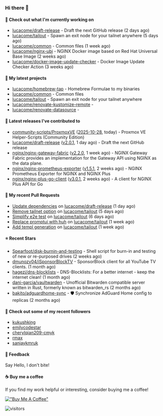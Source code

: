 ### Hi there 👋

#### 👷 Check out what I'm currently working on

- [lucacome/draft-release](https://github.com/lucacome/draft-release) - Draft the next GitHub release (2 days ago)
- [lucacome/tailout](https://github.com/lucacome/tailout) - Spawn an exit node for your tailnet anywhere (5 days ago)
- [lucacome/common](https://github.com/lucacome/common) - Common files (1 week ago)
- [lucacome/nginx-ubi](https://github.com/lucacome/nginx-ubi) - NGINX Docker image based on Red Hat Universal Base Image (2 weeks ago)
- [lucacome/docker-image-update-checker](https://github.com/lucacome/docker-image-update-checker) - Docker Image Update Checker Action (3 weeks ago)

#### 🌱 My latest projects

- [lucacome/homebrew-tap](https://github.com/lucacome/homebrew-tap) - Homebrew Formulae to my binaries
- [lucacome/common](https://github.com/lucacome/common) - Common files
- [lucacome/tailout](https://github.com/lucacome/tailout) - Spawn an exit node for your tailnet anywhere
- [lucacome/renovate-kustomize-remote](https://github.com/lucacome/renovate-kustomize-remote) - 
- [lucacome/renovate-datasource](https://github.com/lucacome/renovate-datasource) - 

#### 🔭 Latest releases I've contributed to

- [community-scripts/ProxmoxVE](https://github.com/community-scripts/ProxmoxVE) ([2025-10-28](https://github.com/community-scripts/ProxmoxVE/releases/tag/2025-10-28), today) - Proxmox VE Helper-Scripts (Community Edition) 
- [lucacome/draft-release](https://github.com/lucacome/draft-release) ([v2.0.1](https://github.com/lucacome/draft-release/releases/tag/v2.0.1), 1 day ago) - Draft the next GitHub release
- [nginx/nginx-gateway-fabric](https://github.com/nginx/nginx-gateway-fabric) ([v2.2.0](https://github.com/nginx/nginx-gateway-fabric/releases/tag/v2.2.0), 1 week ago) - NGINX Gateway Fabric provides an implementation for the Gateway API using NGINX as the data plane.
- [nginx/nginx-prometheus-exporter](https://github.com/nginx/nginx-prometheus-exporter) ([v1.5.1](https://github.com/nginx/nginx-prometheus-exporter/releases/tag/v1.5.1), 2 weeks ago) - NGINX Prometheus Exporter for NGINX and NGINX Plus
- [nginx/nginx-plus-go-client](https://github.com/nginx/nginx-plus-go-client) ([v3.0.1](https://github.com/nginx/nginx-plus-go-client/releases/tag/v3.0.1), 2 weeks ago) - A client for NGINX Plus API for Go

#### 🔨 My recent Pull Requests

- [Update dependencies](https://github.com/lucacome/draft-release/pull/701) on [lucacome/draft-release](https://github.com/lucacome/draft-release) (1 day ago)
- [Remove tailnet option](https://github.com/lucacome/tailout/pull/84) on [lucacome/tailout](https://github.com/lucacome/tailout) (5 days ago)
- [Simplify e2e test](https://github.com/lucacome/tailout/pull/83) on [lucacome/tailout](https://github.com/lucacome/tailout) (6 days ago)
- [Replace promptui with huh](https://github.com/lucacome/tailout/pull/82) on [lucacome/tailout](https://github.com/lucacome/tailout) (1 week ago)
- [Add templ generation](https://github.com/lucacome/tailout/pull/81) on [lucacome/tailout](https://github.com/lucacome/tailout) (1 week ago)

#### ⭐ Recent Stars

- [Spearfoot/disk-burnin-and-testing](https://github.com/Spearfoot/disk-burnin-and-testing) - Shell script for burn-in and testing of new or re-purposed drives (2 weeks ago)
- [dmunozv04/iSponsorBlockTV](https://github.com/dmunozv04/iSponsorBlockTV) - SponsorBlock client for all YouTube TV clients. (1 month ago)
- [hagezi/dns-blocklists](https://github.com/hagezi/dns-blocklists) - DNS-Blocklists: For a better internet - keep the internet clean! (1 month ago)
- [dani-garcia/vaultwarden](https://github.com/dani-garcia/vaultwarden) - Unofficial Bitwarden compatible server written in Rust, formerly known as bitwarden_rs (2 months ago)
- [bakito/adguardhome-sync](https://github.com/bakito/adguardhome-sync) - 🛡️ Synchronize AdGuard Home config to replicas (2 months ago)

#### 👯 Check out some of my recent followers

- [kukushking](https://github.com/kukushking)
- [emilycodestar](https://github.com/emilycodestar)
- [cherylqian209-cmyk](https://github.com/cherylqian209-cmyk)
- [rmax](https://github.com/rmax)
- [sanjaykmruk](https://github.com/sanjaykmruk)

#### 💬 Feedback

Say Hello, I don't bite!

#### ☕ Buy me a coffee

If you find my work helpful or interesting, consider buying me a coffee!

[!["Buy Me A Coffee"](https://www.buymeacoffee.com/assets/img/custom_images/orange_img.png)](https://www.buymeacoffee.com/lucacome)

![visitors](https://visitor-badge.laobi.icu/badge?page_id=lucacome.visitor-badge)
#
